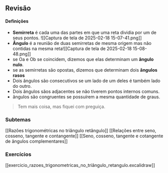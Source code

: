 ## Revisão
#### Definições
- **Semirreta** é cada uma das partes em que uma reta dividia por um de seus pontos.
	![[Captura de tela de 2025-02-18 15-07-41.png]]
- **Ângulo** é a reunião de duas semirretas de mesma origem mas não contidas na mesma reta![[Captura de tela de 2025-02-18 15-08-48.png]]
- se Oa e Ob se coincidem, dizemos que elas determinam um **ângulo nulo**.
- se as semirretas são opostas, dizemos que determinam dois **ângulos rasos**
- Dois ângulos são consecutivos se um lado de um deles é também lado do outro.
- Dois ângulos sãos adjacentes se não tiverem pontos internos comuns.
- ângulos são congruentes se possuírem a mesma quantidade de graus.

> Tem mais coisa, mas fiquei com preguiça.

### Subtemas
[[Razões trigonométricas no triângulo retângulo]]
[[Relações entre seno, cosseno, tangente e contangente]]
[[Seno, cosseno, tangente e cotangente de ângulos complementares]]

### Exercícios
[[exercicio_razoes_trigonometricas_no_triângulo_retangulo.excalidraw]]
